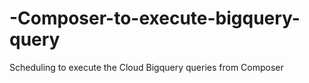 # -Composer-to-execute-bigquery-query
Scheduling to execute the Cloud Bigquery queries from Composer
